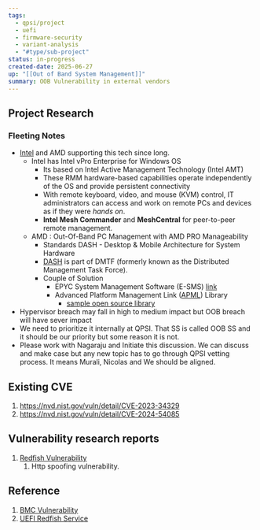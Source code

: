 ```yaml
---
tags:
  - qpsi/project
  - uefi
  - firmware-security
  - variant-analysis
  - "#type/sub-project"
status: in-progress
created-date: 2025-06-27
up: "[[Out of Band System Management]]"
summary: OOB Vulnerability in external vendors
---
```


## Project Research

### Fleeting Notes

- [Intel](https://www.intel.com/content/www/us/en/business/enterprise-computers/resources/out-of-band-management.html) and AMD supporting this tech since long.
	- Intel has Intel vPro Enterprise for Windows OS
		- Its based on Intel Active Management Technology (Intel AMT)
		- These RMM hardware-based capabilities operate independently of the OS and provide persistent connectivity
		- With remote keyboard, video, and mouse (KVM) control, IT administrators can access and work on remote PCs and devices as if they were *hands on*.
		- **Intel Mesh Commander** and **MeshCentral** for peer-to-peer remote management.
	- AMD : Out-Of-Band PC Management with AMD PRO Manageability
		- Standards DASH - Desktop & Mobile Architecture for System Hardware
		- [DASH](https://www.dmtf.org/standards/dash) is part of DMTF (formerly known as the Distributed Management Task Force).
		- Couple of Solution
			- EPYC System Management Software (E-SMS) [link](https://www.amd.com/en/developer/e-sms.html)
			- Advanced Platform Management Link ([APML](https://www.amd.com/en/developer/e-sms/apml-library.html)) Library
				- [sample open source library](https://github.com/amd/esmi_oob_library)
- Hypervisor breach may fall in high to medium impact but OOB breach will have sever impact
- We need to prioritize it internally at QPSI. That SS is called OOB SS and it should be our priority but some reason it is not.
- Please work with Nagaraju and Initiate this discussion. We can discuss and make case but any new topic has to go through QPSI vetting process. It means Murali, Nicolas and We should be aligned.


## Existing CVE

1. https://nvd.nist.gov/vuln/detail/CVE-2023-34329
2. https://nvd.nist.gov/vuln/detail/CVE-2024-54085

## Vulnerability research reports

1. [Redfish Vulnerability](https://eclypsium.com/blog/ami-megarac-vulnerabilities-bmc-part-3/)
	1. Http spoofing vulnerability.

## Reference

1. [BMC Vulnerability](https://arstechnica.com/security/2025/06/active-exploitation-of-ami-management-tool-imperils-thousands-of-servers/)
2. [UEFI Redfish Service](https://uefi.org/specs/UEFI/2.9_A/31_EFI_Redfish_Service_Support.html)
